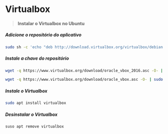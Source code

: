 # Virtualbox

> #### Instalar o Virtualbox no Ubuntu

##### Adicione o repositório do aplicativo
```bash
sudo sh -c 'echo "deb http://download.virtualbox.org/virtualbox/debian $(lsb_release -cs) contrib" >> /etc/apt/sources.list.d/virtualbox.list'
```

##### Instale a chave do repositório
```bash
wget -q https://www.virtualbox.org/download/oracle_vbox_2016.asc -O- | sudo apt-key add -
```

```bash
wget -q https://www.virtualbox.org/download/oracle_vbox.asc -O- | sudo apt-key add -
```

##### Instale o Virtualbox
```bash
sudo apt install virtualbox
```

##### Desinstalar o Virtualbox
```bash
suso apt remove virtualbox
```
